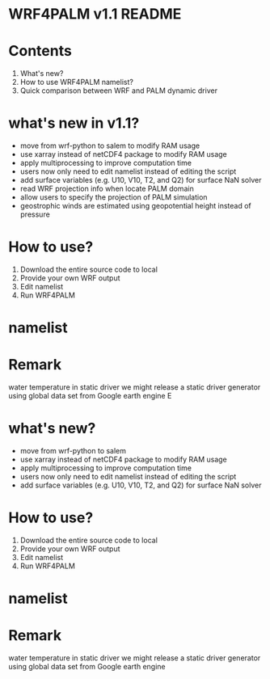 # WRF4PALM v1.1 README

# Contents
1. What's new?
2. How to use WRF4PALM namelist?
3. Quick comparison between WRF and PALM dynamic driver

# what's new in v1.1?
- move from wrf-python to salem to modify RAM usage 
- use xarray instead of netCDF4 package to modify RAM usage
- apply multiprocessing to improve computation time 
- users now only need to edit namelist instead of editing the script  
- add surface variables (e.g. U10, V10, T2, and Q2) for surface NaN solver 
- read WRF projection info when locate PALM domain 
- allow users to specify the projection of PALM simulation
- geostrophic winds are estimated using geopotential height instead of pressure 

# How to use?
1. Download the entire source code to local
2. Provide your own WRF output
3. Edit namelist
4. Run WRF4PALM

# namelist 





# Remark  
water temperature in static driver
we might release a static driver generator using global data set from Google earth engine
E

# what's new?
- move from wrf-python to salem  
- use xarray instead of netCDF4 package to modify RAM usage
- apply multiprocessing to improve computation time 
- users now only need to edit namelist instead of editing the script  
- add surface variables (e.g. U10, V10, T2, and Q2) for surface NaN solver  

# How to use?
1. Download the entire source code to local
2. Provide your own WRF output
3. Edit namelist
4. Run WRF4PALM

# namelist 





# Remark  
water temperature in static driver
we might release a static driver generator using global data set from Google earth engine

